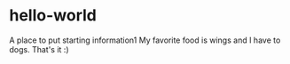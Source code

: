 # hello-world
A place to put starting information1
My favorite food is wings and I have to dogs.
That's it :)

